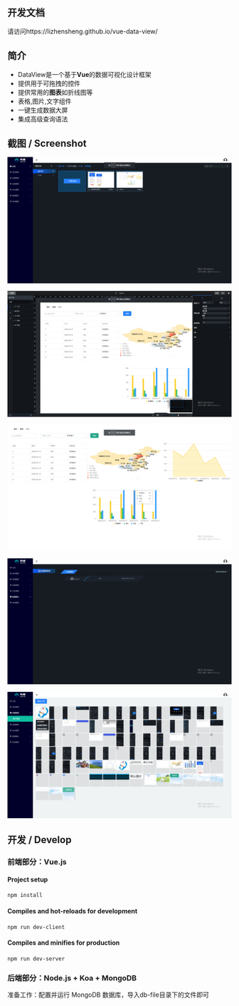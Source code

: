 ## 开发文档
请访问https://lizhensheng.github.io/vue-data-view/


## 简介

* DataView是一个基于**Vue**的数据可视化设计框架
* 提供用于可拖拽的控件
* 提供常用的**图表**如折线图等
* 表格,图片,文字组件
* 一键生成数据大屏
* 集成高级查询语法

## 截图 / Screenshot

![image-1](./vuedoc/pic1.png)

![image-2](./vuedoc/pic2.png)

![image-3](./vuedoc/pic3.png)

![image-4](./vuedoc/pic4.png)

![image-5](./vuedoc/pic5.png)

## 开发 / Develop

### 前端部分：Vue.js

#### Project setup

```
npm install
```

#### Compiles and hot-reloads for development

```
npm run dev-client
```

#### Compiles and minifies for production

```
npm run dev-server
```

### 后端部分：Node.js + Koa + MongoDB

准备工作：配置并运行 MongoDB 数据库，导入db-file目录下的文件即可

